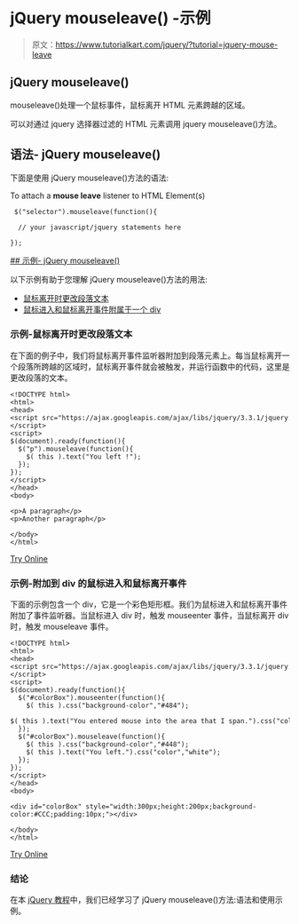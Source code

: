 # jQuery mouseleave() -示例

> 原文：<https://www.tutorialkart.com/jquery/?tutorial=jquery-mouse-leave>

## jQuery mouseleave()

mouseleave()处理一个鼠标事件，鼠标离开 HTML 元素跨越的区域。

可以对通过 jquery 选择器过滤的 HTML 元素调用 jquery mouseleave()方法。

## 语法- jQuery mouseleave()

下面是使用 jQuery mouseleave()方法的语法:

To attach a **mouse leave** listener to HTML Element(s)

```
 $("selector").mouseleave(function(){

  // your javascript/jquery statements here

});
```

 <ins class="adsbygoogle" style="display:block" data-ad-client="ca-pub-8595878917823362" data-ad-slot="4118588382" data-ad-format="auto" data-full-width-responsive="true">## 示例- jQuery mouseleave()

以下示例有助于您理解 jQuery mouseleave()方法的用法:

*   [鼠标离开时更改段落文本](#example_1)
*   [鼠标进入和鼠标离开事件附属于一个 div](#example_2)

### 示例-鼠标离开时更改段落文本

在下面的例子中，我们将鼠标离开事件监听器附加到段落元素上。每当鼠标离开一个段落所跨越的区域时，鼠标离开事件就会被触发，并运行函数中的代码，这里是更改段落的文本。

```
<!DOCTYPE html>
<html>
<head>
<script src="https://ajax.googleapis.com/ajax/libs/jquery/3.3.1/jquery.min.js"></script>
<script>
$(document).ready(function(){
  $("p").mouseleave(function(){
    $( this ).text("You left !");
  });
});
</script>
</head>
<body>

<p>A paragraph</p>
<p>Another paragraph</p>

</body>
</html>

```

[Try Online](https://www.tutorialkart.com/try-jquery-online.php/?example=jquery-mouse-leave-1)

### 示例-附加到 div 的鼠标进入和鼠标离开事件

下面的示例包含一个 div，它是一个彩色矩形框。我们为鼠标进入和鼠标离开事件附加了事件监听器。当鼠标进入 div 时，触发 mouseenter 事件，当鼠标离开 div 时，触发 mouseleave 事件。

```
<!DOCTYPE html>
<html>
<head>
<script src="https://ajax.googleapis.com/ajax/libs/jquery/3.3.1/jquery.min.js"></script>
<script>
$(document).ready(function(){
  $("#colorBox").mouseenter(function(){
    $( this ).css("background-color","#484");
    $( this ).text("You entered mouse into the area that I span.").css("color","white");
  });
  $("#colorBox").mouseleave(function(){
    $( this ).css("background-color","#448");
    $( this ).text("You left.").css("color","white");
  });
});
</script>
</head>
<body>

<div id="colorBox" style="width:300px;height:200px;background-color:#CCC;padding:10px;"></div>

</body>
</html>

```

[Try Online](https://www.tutorialkart.com/try-jquery-online.php/?example=jquery-mouse-leave-2)

### 结论

在本 [jQuery 教程](https://www.tutorialkart.com/jquery/)中，我们已经学习了 jQuery mouseleave()方法:语法和使用示例。</ins>